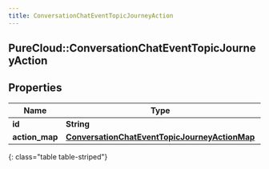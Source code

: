 ```yaml
---
title: ConversationChatEventTopicJourneyAction
---
```

## PureCloud::ConversationChatEventTopicJourneyAction

## Properties

|Name | Type | Description | Notes|
|------------ | ------------- | ------------- | -------------|
| **id** | **String** |  | [optional] |
| **action_map** | [**ConversationChatEventTopicJourneyActionMap**](ConversationChatEventTopicJourneyActionMap.html) |  | [optional] |
{: class="table table-striped"}


